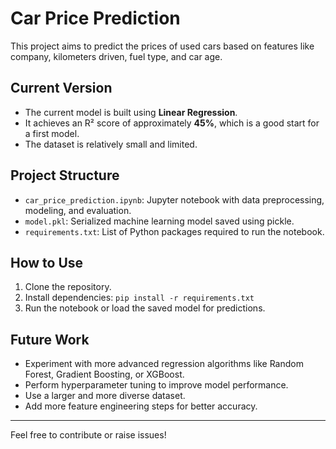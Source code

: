 # Car Price Prediction

This project aims to predict the prices of used cars based on features like company, kilometers driven, fuel type, and car age.

## Current Version

- The current model is built using **Linear Regression**.
- It achieves an R² score of approximately **45%**, which is a good start for a first model.
- The dataset is relatively small and limited.

## Project Structure

- `car_price_prediction.ipynb`: Jupyter notebook with data preprocessing, modeling, and evaluation.
- `model.pkl`: Serialized machine learning model saved using pickle.
- `requirements.txt`: List of Python packages required to run the notebook.

## How to Use

1. Clone the repository.
2. Install dependencies: `pip install -r requirements.txt`
3. Run the notebook or load the saved model for predictions.

## Future Work

- Experiment with more advanced regression algorithms like Random Forest, Gradient Boosting, or XGBoost.
- Perform hyperparameter tuning to improve model performance.
- Use a larger and more diverse dataset.
- Add more feature engineering steps for better accuracy.

---

Feel free to contribute or raise issues!
